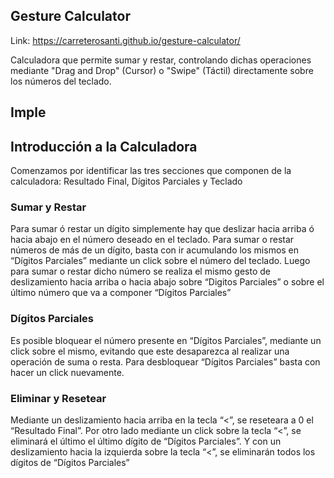 ## Gesture Calculator 

Link: https://carreterosanti.github.io/gesture-calculator/

Calculadora que permite sumar y restar, controlando dichas operaciones mediante "Drag and Drop" (Cursor) o "Swipe" (Táctil) directamente sobre los números del teclado.

## Imple

## Introducción a la Calculadora
Comenzamos por identificar las tres secciones que componen de la calculadora: Resultado Final, Dígitos Parciales y Teclado
### Sumar y Restar
Para sumar ó restar un dígito simplemente hay que deslizar hacia arriba ó hacia abajo en el número deseado en el teclado. 
Para sumar o restar números de más de un dígito, basta con ir acumulando los mismos en “Dígitos Parciales” mediante un click sobre el número del teclado. Luego para sumar o restar dicho número se realiza el mismo gesto de deslizamiento hacia arriba o hacia abajo sobre “Digitos Parciales” o sobre el último número que va a componer “Dígitos Parciales”
### Dígitos Parciales
Es posible bloquear el número presente en “Dígitos Parciales”, mediante un click sobre el mismo, evitando que este desaparezca al realizar una operación de suma o resta. Para desbloquear “Dígitos Parciales” basta con hacer un click nuevamente.  
### Eliminar y Resetear
Mediante un deslizamiento hacia arriba en la tecla “<”, se reseteara a 0 el “Resultado Final”. 
Por otro lado mediante un click sobre la tecla “<”, se eliminará el último el último dígito de “Dígitos Parciales”. Y con un deslizamiento hacia la izquierda sobre la tecla “<”, se eliminarán todos los dígitos de “Dígitos Parciales”


